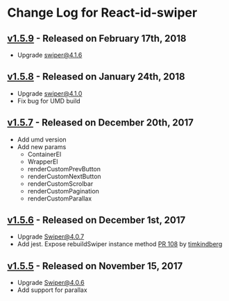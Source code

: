 # Change Log for React-id-swiper


## [v1.5.9](https://github.com/kidjp85/react-id-swiper/compare/1.5.9...1.5.8) - Released on February 17th, 2018
  * Upgrade swiper@4.1.6

## [v1.5.8](https://github.com/kidjp85/react-id-swiper/compare/1.5.8...1.5.7) - Released on January 24th, 2018
  * Upgrade swiper@4.1.0
  * Fix bug for UMD build

## [v1.5.7](https://github.com/kidjp85/react-id-swiper/compare/1.5.7...1.5.6) - Released on December 20th, 2017
  * Add umd version
  * Add new params 
    - ContainerEl
    - WrapperEl
    - renderCustomPrevButton
    - renderCustomNextButton
    - renderCustomScrolbar
    - renderCustomPagination
    - renderCustomParallax

## [v1.5.6](https://github.com/kidjp85/react-id-swiper/compare/1.5.6...1.5.5) - Released on December 1st, 2017
  * Upgrade Swiper@4.0.7
  * Add jest. Expose rebuildSwiper instance method [PR 108](https://github.com/kidjp85/react-id-swiper/pull/108) by [timkindberg](https://github.com/timkindberg)
  

## [v1.5.5](https://github.com/kidjp85/react-id-swiper/compare/1.5.5...1.5.4) - Released on November 15, 2017
  * Upgrade Swiper@4.0.6
  * Add support for parallax
